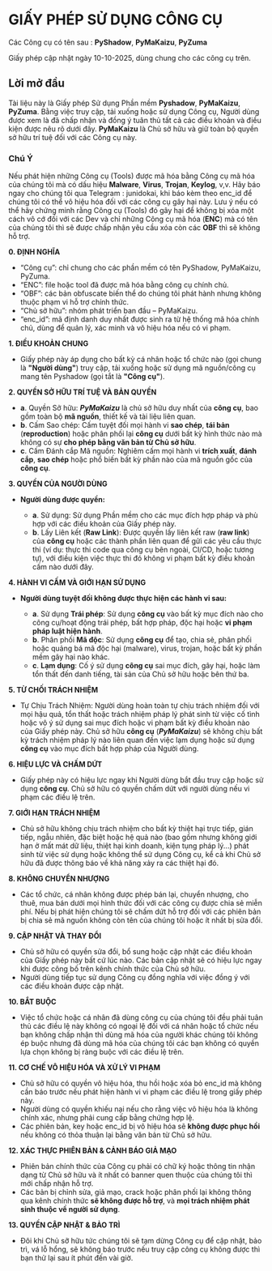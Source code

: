 # GIẤY PHÉP SỬ DỤNG CÔNG CỤ

Các Công cụ có tên sau : **PyShadow**, **PyMaKaizu**, **PyZuma**

Giấy phép cập nhật ngày 10-10-2025, dùng chung cho các công cụ trên.

## Lời mở đầu

Tài liệu này là Giấy phép Sử dụng Phần mềm **Pyshadow**, **PyMaKaizu**, **PyZuma**. Bằng việc truy cập, tải xuống hoặc sử dụng Công cụ, Người dùng được xem là đã chấp nhận và đồng ý tuân thủ tất cả các điều khoản và điều kiện được nêu rõ dưới đây. **PyMaKaizu** là Chủ sở hữu và giữ toàn bộ quyền sở hữu trí tuệ đối với các Công cụ này.

### Chú Ý

Nếu phát hiện những Công cụ (Tools) được mã hóa bằng Công cụ mã hóa của chúng tôi mà có dấu hiệu **Malware**, **Virus**, **Trojan**, **Keylog**, v,v. Hãy báo ngay cho chúng tôi qua Telegram : junidokai, khi báo kèm theo enc_id để chúng tôi có thể vô hiệu hóa đối với các công cụ gây hại này. Lưu ý nếu có thể hãy chứng minh rằng Công cụ (Tools) đó gây hại để không bị xóa một cách vô cớ đối với các Dev và chỉ những Công cụ mã hóa (**ENC**) mà có tên của chúng tôi thì sẽ được chấp nhận yêu cầu xóa còn các **OBF** thì sẽ không hỗ trợ.

**0. ĐỊNH NGHĨA**
- “Công cụ”: chỉ chung cho các phần mềm có tên PyShadow, PyMaKaizu, PyZuma.
- “ENC”: file hoặc tool đã được mã hóa bằng công cụ chính chủ.
- “OBF”: các bản obfuscate biến thể do chúng tôi phát hành nhưng không thuộc phạm vi hỗ trợ chính thức.
- “Chủ sở hữu”: nhóm phát triển ban đầu – PyMaKaizu.
- “enc_id”: mã định danh duy nhất được sinh ra từ hệ thống mã hóa chính chủ, dùng để quản lý, xác minh và vô hiệu hóa nếu có vi phạm.

**1. ĐIỀU KHOẢN CHUNG**
 - Giấy phép này áp dụng cho bất kỳ cá nhân hoặc tổ chức nào (gọi chung là **"Người dùng"**) truy cập, tải xuống hoặc sử dụng mã nguồn/công cụ mang tên Pyshadow (gọi tắt là **"Công cụ"**).

**2. QUYỀN SỞ HỮU TRÍ TUỆ VÀ BẢN QUYỀN**
 - **a**. Quyền Sở hữu: ***PyMaKaizu*** là chủ sở hữu duy nhất của **công cụ**, bao gồm toàn bộ **mã nguồn**, thiết kế và tài liệu liên quan.
 - **b**. Cấm Sao chép: Cấm tuyệt đối mọi hành vi **sao chép**, **tái bản** (**reproduction**) hoặc phân phối lại **công cụ** dưới bất kỳ hình thức nào mà không có sự **cho phép bằng văn bản từ Chủ sở hữu**.
 - **c**. Cấm Đánh cắp Mã nguồn: Nghiêm cấm mọi hành vi **trích xuất**, **đánh cắp**, **sao chép** hoặc phổ biến bất kỳ phần nào của mã nguồn gốc của **công cụ**.

**3. QUYỀN CỦA NGƯỜI DÙNG**
- **Người dùng được quyền:**

    - **a**. Sử dụng: Sử dụng Phần mềm cho các mục đích hợp pháp và phù hợp với các điều khoản của Giấy phép này.
    - **b**. Lấy Liên kết (**Raw Link**): Được quyền lấy liên kết raw (**raw link**) của **công cụ** hoặc các thành phần liên quan để gửi các yêu cầu thực thi (ví dụ: thực thi code qua công cụ bên ngoài, CI/CD, hoặc tương tự), với điều kiện việc thực thi đó không vi phạm bất kỳ điều khoản cấm nào dưới đây.

**4. HÀNH VI CẤM VÀ GIỚI HẠN SỬ DỤNG**
 - **Người dùng tuyệt đối không được thực hiện các hành vi sau:**

     - **a**. Sử dụng **Trái phép**: Sử dụng **công cụ** vào bất kỳ mục đích nào cho công cụ/hoạt động trái phép, bất hợp pháp, độc hại hoặc **vi phạm pháp luật hiện hành**.
     - **b**. Phân phối **Mã độc**: Sử dụng **công cụ** để tạo, chia sẻ, phân phối hoặc quảng bá mã độc hại (malware), virus, trojan, hoặc bất kỳ phần mềm gây hại nào khác.
     - **c**. **Lạm dụng**: Cố ý sử dụng **công cụ** sai mục đích, gây hại, hoặc làm tổn thất đến danh tiếng, tài sản của Chủ sở hữu hoặc bên thứ ba.

**5. TỪ CHỐI TRÁCH NHIỆM**
 - Tự Chịu Trách Nhiệm: Người dùng hoàn toàn tự chịu trách nhiệm đối với mọi hậu quả, tổn thất hoặc trách nhiệm pháp lý phát sinh từ việc cố tình hoặc vô ý sử dụng sai mục đích hoặc vi phạm bất kỳ điều khoản nào của Giấy phép này. Chủ sở hữu **công cụ** (***PyMaKaizu***) sẽ không chịu bất kỳ trách nhiệm pháp lý nào liên quan đến việc lạm dụng hoặc sử dụng **công cụ** vào mục đích bất hợp pháp của Người dùng.

**6. HIỆU LỰC VÀ CHẤM DỨT**
 - Giấy phép này có hiệu lực ngay khi Người dùng bắt đầu truy cập hoặc sử dụng **công cụ**. Chủ sở hữu có quyền chấm dứt với người dùng nếu vi phạm các điều lệ trên.

**7. GIỚI HẠN TRÁCH NHIỆM**
- Chủ sở hữu không chịu trách nhiệm cho bất kỳ thiệt hại trực tiếp, gián tiếp, ngẫu nhiên, đặc biệt hoặc hệ quả nào (bao gồm nhưng không giới hạn ở mất mát dữ liệu, thiệt hại kinh doanh, kiện tụng pháp lý...) phát sinh từ việc sử dụng hoặc không thể sử dụng Công cụ, kể cả khi Chủ sở hữu đã được thông báo về khả năng xảy ra các thiệt hại đó.

**8. KHÔNG CHUYỂN NHƯỢNG**
- Các tổ chức, cá nhân không được phép bán lại, chuyển nhượng, cho thuê, mua bán dưới mọi hình thức đối với các công cụ được chia sẻ miễn phí. Nếu bị phát hiện chúng tôi sẽ chấm dứt hỗ trợ đối với các phiên bản bị chia sẻ mã nguồn không còn tên của chúng tôi hoặc ít nhất bị sửa đổi.

**9. CẬP NHẬT VÀ THAY ĐỔI**
- Chủ sở hữu có quyền sửa đổi, bổ sung hoặc cập nhật các điều khoản của Giấy phép này bất cứ lúc nào. Các bản cập nhật sẽ có hiệu lực ngay khi được công bố trên kênh chính thức của Chủ sở hữu.
- Người dùng tiếp tục sử dụng Công cụ đồng nghĩa với việc đồng ý với các điều khoản được cập nhật.

**10. BẮT BUỘC**
- Việc tổ chức hoặc cá nhân đã dùng công cụ của chúng tôi đều phải tuân thủ các điều lệ này không có ngoại lệ đối với cá nhân hoặc tổ chức nếu bạn không chấp nhận thì dùng mã hóa của người khác chúng tôi không ép buộc nhưng đã dùng mã hóa của chúng tôi các bạn không có quyền lựa chọn không bị ràng buộc với các điều lệ trên.

**11. CƠ CHẾ VÔ HIỆU HÓA VÀ XỬ LÝ VI PHẠM**
- Chủ sở hữu có quyền vô hiệu hóa, thu hồi hoặc xóa bỏ enc_id mà không cần báo trước nếu phát hiện hành vi vi phạm các điều lệ trong giấy phép này.
- Người dùng có quyền khiếu nại nếu cho rằng việc vô hiệu hóa là không chính xác, nhưng phải cung cấp bằng chứng hợp lệ.
- Các phiên bản, key hoặc enc_id bị vô hiệu hóa sẽ **không được phục hồi** nếu không có thỏa thuận lại bằng văn bản từ Chủ sở hữu.

**12. XÁC THỰC PHIÊN BẢN & CẢNH BÁO GIẢ MẠO**
- Phiên bản chính thức của Công cụ phải có chữ ký hoặc thông tin nhận dạng từ Chủ sở hữu và ít nhất có banner quen thuộc của chúng tôi thì mới chấp nhận hỗ trợ.
- Các bản bị chỉnh sửa, giả mạo, crack hoặc phân phối lại không thông qua kênh chính thức **sẽ không được hỗ trợ**, và **mọi trách nhiệm phát sinh thuộc về người sử dụng**.

**13. QUYỀN CẬP NHẬT & BẢO TRÌ**
- Đôi khi Chủ sỡ hữu tức chúng tôi sẽ tạm dừng Công cụ để cập nhật, bảo trì, vá lỗ hổng, sẽ không báo trước nếu truy cập công cụ không được thì bạn thử lại sau ít phút đến vài giờ.
